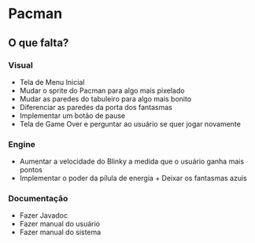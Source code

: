 # Pacman

## O que falta?

### Visual

- Tela de Menu Inicial
- Mudar o sprite do Pacman para algo mais pixelado
- Mudar as paredes do tabuleiro para algo mais bonito
- Diferenciar as paredes da porta dos fantasmas
- Implementar um botão de pause
- Tela de Game Over e perguntar ao usuário se quer jogar novamente

### Engine

- Aumentar a velocidade do Blinky a medida que o usuário ganha mais pontos
- Implementar o poder da pílula de energia + Deixar os fantasmas azuis

### Documentação

- Fazer Javadoc
- Fazer manual do usuário
- Fazer manual do sistema

